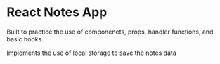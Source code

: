 # React Notes App 

Built to practice the use of componenets, props, handler functions, and basic hooks. 

Implements the use of local storage to save the notes data

